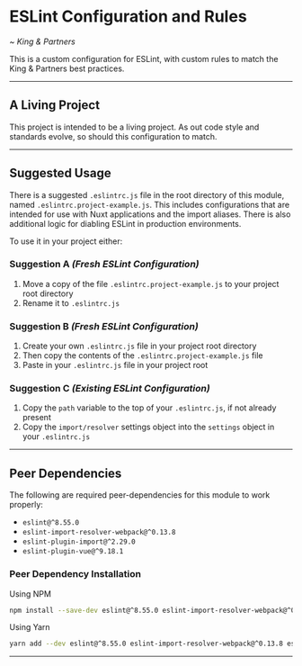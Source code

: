 # ESLint Configuration and Rules

_~ King & Partners_

This is a custom configuration for ESLint, with custom rules to match the King & Partners best practices.
***

## A Living Project

This project is intended to be a living project. As out code style and standards evolve, so should this configuration to
match.
***

## Suggested Usage

There is a suggested `.eslintrc.js` file in the root directory of this module, named `.eslintrc.project-example.js`.
This includes configurations that are intended for use with Nuxt applications and the import aliases. There is also
additional logic for diabling ESLint in production environments.

To use it in your project either:

### Suggestion A _(Fresh ESLint Configuration)_

1. Move a copy of the file `.eslintrc.project-example.js` to your project root directory
2. Rename it to `.eslintrc.js`

### Suggestion B _(Fresh ESLint Configuration)_

1. Create your own `.eslintrc.js` file in your project root directory
2. Then copy the contents of the `.eslintrc.project-example.js` file
3. Paste in your `.eslintrc.js` file in your project root

### Suggestion C _(Existing ESLint Configuration)_

1. Copy the `path` variable to the top of your `.eslintrc.js`, if not already present
2. Copy the `import/resolver` settings object into the `settings` object in your `.eslintrc.js`
***

## Peer Dependencies
The following are required peer-dependencies for this module to work properly:
- `eslint@^8.55.0`
- `eslint-import-resolver-webpack@^0.13.8`
- `eslint-plugin-import@^2.29.0`
- `eslint-plugin-vue@^9.18.1`

### Peer Dependency Installation
Using NPM
```bash
npm install --save-dev eslint@^8.55.0 eslint-import-resolver-webpack@^0.13.8 eslint-plugin-import@^2.29.0 eslint-plugin-vue@^9.18.1
```
Using Yarn
```bash
yarn add --dev eslint@^8.55.0 eslint-import-resolver-webpack@^0.13.8 eslint-plugin-import@^2.29.0 eslint-plugin-vue@^9.18.1
```
***
